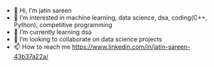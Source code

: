 - 👋 Hi, I’m jatin sareen
- 👀 I’m interested in machine learning, data science, dsa, coding(C++, Python), competitive programming
- 🌱 I’m currently learning dsa
- 💞️ I’m looking to collaborate on data science projects
- 📫 How to reach me https://www.linkedin.com/in/jatin-sareen-43b37a22a/

<!---
jatin-12-2002/jatin-12-2002 is a ✨ special ✨ repository because its `README.md` (this file) appears on your GitHub profile.
You can click the Preview link to take a look at your changes.
--->
